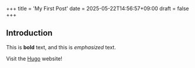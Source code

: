 +++
title = 'My First Post'
date = 2025-05-22T14:56:57+09:00
draft = false
+++
## Introduction

This is **bold** text, and this is *emphasized* text.

Visit the [Hugo](https://gohugo.io) website!
